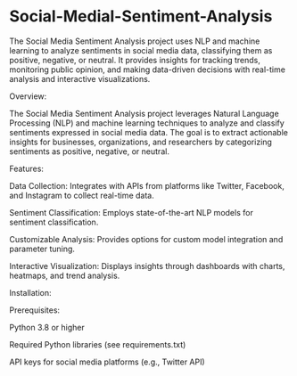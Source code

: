 # Social-Medial-Sentiment-Analysis
The Social Media Sentiment Analysis project uses NLP and machine learning to analyze sentiments in social media data, classifying them as positive, negative, or neutral. It provides insights for tracking trends, monitoring public opinion, and making data-driven decisions with real-time analysis and interactive visualizations.

Overview:

The Social Media Sentiment Analysis project leverages Natural Language Processing (NLP) and machine learning techniques to analyze and classify sentiments expressed in social media data. The goal is to extract actionable insights for businesses, organizations, and researchers by categorizing sentiments as positive, negative, or neutral.

Features:

Data Collection: Integrates with APIs from platforms like Twitter, Facebook, and Instagram to collect real-time data.

Sentiment Classification: Employs state-of-the-art NLP models for sentiment classification.

Customizable Analysis: Provides options for custom model integration and parameter tuning.

Interactive Visualization: Displays insights through dashboards with charts, heatmaps, and trend analysis.

Installation:

Prerequisites:

Python 3.8 or higher

Required Python libraries (see requirements.txt)

API keys for social media platforms (e.g., Twitter API)

